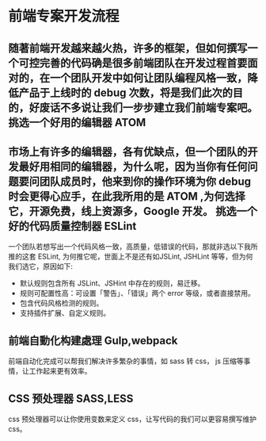 # 前端专案开发流程
随著前端开发越来越火热，许多的框架，但如何撰写一个可控完善的代码确是很多前端团队在开发过程首要面对的，在一个团队开发中如何让团队编程风格一致，降低产品于上线时的 debug 次数，将是我们此次的目的，好废话不多说让我们一步步建立我们前端专案吧。  
挑选一个好用的编辑器 ATOM
----
市场上有许多的编辑器，各有优缺点，但一个团队的开发最好用相同的编辑器，为什么呢，因为当你有任何问题要问团队成员时，他来到你的操作环境为你 debug 时会更得心应手，在此我所用的是 ATOM ,为何选择它，开源免费，线上资源多，Google 开发。
挑选一个好的代码质量控制器 ESLint
----  
一个团队若想写出一个代码风格一致，高质量，低错误的代码，那就非选以下我所推的这套 ESLint, 为何推它呢，世面上不是还有如JSLint, JSHLint 等等，但为何我们选它，原因如下:  

* 默认规则包含所有 JSLint、JSHint 中存在的规则，易迁移。
* 规则可配置性高：可设置「警告」、「错误」两个 error 等级，或者直接禁用。
* 包含代码风格检测的规则。
* 支持插件扩展、自定义规则。  

前端自動化构建處理 Gulp,webpack
----
前端自动化完成可以帮我们解决许多繁杂的事情，如 sass 转 css， js 压缩等事情，让工作起来更有效率。  

CSS 预处理器 SASS,LESS
----
css 预处理器可以让你使用变数来定义 css，让写代码的我们可以更容易撰写维护 css。
